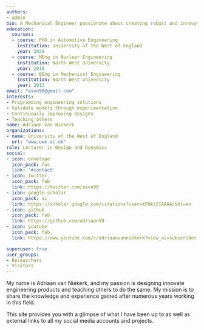 ```yaml
---
authors:
- admin
bio: A Mechanical Engineer passionate about creating robust and innovative products and teaching others to do the same.
education:
  courses:
  - course: PhD in Automotive Engineering
    institution: University of the West of England
    year: 2020
  - course: MEng in Nuclear Engineering
    institution: North West University
    year: 2016
  - course: BEng in Mechanical Engineering
    institution: North West University
    year: 2013
email: "asvn90@gmail.com"
interests:
- Programming engineering solutions
- Validate models through experimentation
- Continuously improving designs
- Teaching others
name: Adriaan van Niekerk
organizations:
- name: University of the West of England
  url: "www.uwe.ac.uk"
role: Lecturer in Design and Dynamics
social:
- icon: envelope
  icon_pack: fas
  link: '#contact'
- icon: twitter
  icon_pack: fab
  link: https://twitter.com/asvn90
- icon: google-scholar
  icon_pack: ai
  link: https://scholar.google.com/citations?user=XFHkt2IAAAAJ&hl=en 
- icon: github
  icon_pack: fab
  link: https://github.com/adriaan90
- icon: youtube
  icon_pack: fab
  link: https://www.youtube.com/c/adriaanvanniekerk?view_as=subscriber 

superuser: true
user_groups:
- Researchers
- Visitors
---
```


My name is Adriaan van Niekerk, and my passion is designing innovate engineering products and teaching others to do the same. My mission is to share the knowledge and experience gained after numerous years working in this field.

This site provides you with a glimpse of what I have been up to as well as external links to all my social media accounts and projects.

